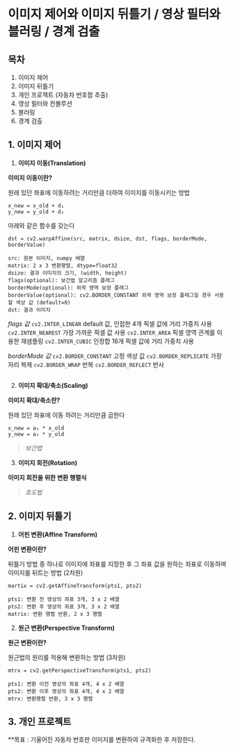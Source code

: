 # 이미지 제어와 이미지 뒤틀기 / 영상 필터와 블러링 / 경계 검출

## 목차
1. 이미지 제어
2. 이미지 뒤틀기
3. 개인 프로젝트 (자동차 번호팜 추출)
4. 영상 필터와 컨볼루션
5. 블러링
6. 경계 검출

## 1. 이미지 제어

1. **이미지 이동(Translation)**

**이미지 이동이란?**

원래 있던 좌표에 이동하려는 거리만큼 더하여 이미지를 이동시키는 방법

```
x_new = x_old + d₁
y_new = y_old + d₂
```

아래와 같은 함수를 갖는다

```
dst = cv2.warpAffine(src, matrix, dsize, dst, flags, borderMode, borderValue)

src: 원본 이미지, numpy 배열
matrix: 2 x 3 변환행렬, dtype=float32
dsize: 결과 이미지의 크기, (width, height)
flags(optional): 보간법 알고리즘 플래그
borderMode(optional): 외곽 영역 보정 플래그
borderValue(optional): cv2.BORDER_CONSTANT 외곽 영역 보정 플래그일 경우 사용할 색상 값 (default=0)
dst: 결과 이미지
```

_flags 값_
`cv2.INTER_LINEAR` default 값, 인접한 4개 픽셀 값에 거리 가중치 사용
`cv2.INTER_NEAREST` 가장 가까운 픽셀 값 사용
`cv2.INTER_AREA` 픽셀 영역 관계를 이용한 재샘플링
`cv2.INTER_CUBIC` 인정합 16개 픽셀 값에 거리 가중치 사용

_borderMode 값_
`cv2.BORDER_CONSTANT` 고정 색상 값
`cv2.BORDER_REPLICATE` 가장자리 복제
`cv2.BORDER_WRAP` 반복
`cv2.BORDER_REFLECT` 반사

```python3

```

2. **이미지 확대/축소(Scaling)**

**이미지 확대/축소란?**

원래 있던 좌표에 이동 하려는 거리만큼 곱한다

```
x_new = a₁ * x_old
y_new = a₂ * y_old
```

> _보간법_

3. **이미지 회전(Rotation)**

**이미지 회전을 위한 변환 행렬식**

> _호도법_

## 2. 이미지 뒤틀기

1. **어핀 변환(Affine Transform)**

**어핀 변환이란?**

뒤틀기 방법 중 하나로 이미지에 좌표를 지정한 후 그 좌표 값을 원하는 좌표로 이동하며 이미지를 뒤트는 방법 (2차원)

```
martix = cv2.getAffineTransform(pts1, pts2)

pts1: 변환 전 영상의 좌표 3개, 3 x 2 배열
pts2: 변환 후 영상의 좌표 3개, 3 x 2 배열
matrix: 변환 행렬 반환, 2 x 3 행렬
```

2. **원근 변환(Perspective Transform)**

**원근 변환이란?**

원근법의 원리를 적용해 변환하는 방법 (3차원)

```
mtrx = cv2.getPerspectiveTransform(pts1, pts2)

pts1: 변환 이전 영상의 좌표 4개, 4 x 2 배열
pts2: 변환 이후 영상의 좌표 4개, 4 x 2 배열
mtrx: 변환행렬 반환, 3 x 3 행렬
```

## 3. 개인 프로젝트

**목표 : 기울어진 자동차 번호판 이미지를 변환하여 규격화한 후 저장한다.